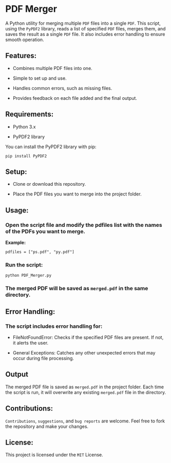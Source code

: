# PDF Merger

A Python utility for merging multiple `PDF` files into a single `PDF`. This script, using the `PyPDF2` library, reads a list of specified `PDF` files, merges them, and saves the result as a single `PDF` file. It also includes error handling to ensure smooth operation.

## Features:

- Combines multiple PDF files into one.

- Simple to set up and use.
  
- Handles common errors, such as missing files.

- Provides feedback on each file added and the final output.

## Requirements:

- Python 3.x

- PyPDF2 library

You can install the PyPDF2 library with pip:

    pip install PyPDF2

## Setup:

- Clone or download this repository.
  
- Place the PDF files you want to merge into the project folder.
  
## Usage:

### Open the script file and modify the pdfiles list with the names of the PDFs you want to merge.

**Example:**

    pdfiles = ["ps.pdf", "py.pdf"]

### Run the script:

    python PDF_Merger.py

### The merged PDF will be saved as `merged.pdf` in the same directory.

## Error Handling:

### The script includes error handling for:

- FileNotFoundError: Checks if the specified PDF files are present. If not, it alerts the user.
  
- General Exceptions: Catches any other unexpected errors that may occur during file processing.

## Output
The merged PDF file is saved as `merged.pdf` in the project folder. Each time the script is run, it will overwrite any existing `merged.pdf` file in the directory.

## Contributions:

`Contributions`, `suggestions`, and `bug reports` are welcome. Feel free to fork the repository and make your changes.

## License:

This project is licensed under the `MIT` License.

